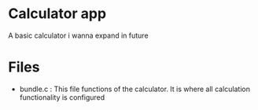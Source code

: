 # Calculator app

A basic calculator i wanna expand in future

# Files

- bundle.c : This file functions of the calculator. It is where all calculation functionality is configured
